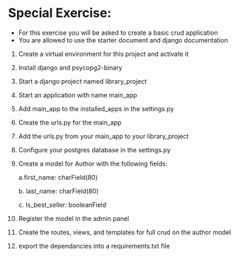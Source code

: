 # Special Exercise:

- For this exercise you will be asked to create a basic crud application
- You are allowed to use the starter document and django documentation

1. Create a virtual environment for this project and activate it
2. Install django and psycopg2-binary
3. Start a django project named library_project
4. Start an application with name main_app
5. Add main_app to the installed_apps in the settings.py
6. Create the urls.py for the main_app
7. Add the urls.py from your main_app to your library_project
8. Configure your postgres database in the settings.py
9. Create a model for Author with the following fields:

    a.first_name: charField(80)

    b. last_name: charField(80)

    c. Is_best_seller: booleanField
10. Register the model in the admin panel
11. Create the routes, views, and templates for full crud on the author model
12. export the dependancies into a requirements.txt file